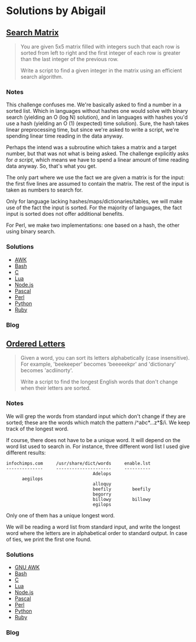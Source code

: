 # Solutions by Abigail
## [Search Matrix](https://perlweeklychallenge.org/blog/perl-weekly-challenge-111/#TASK1)

> You are given 5x5 matrix filled with integers such that each row is
> sorted from left to right and the first integer of each row is greater
> than the last integer of the previous row.
>
> Write a script to find a given integer in the matrix using an
> efficient search algorithm.

### Notes
This challenge confuses me. We're basically asked to find a number
in a sorted list. Which in languages without hashes one would solve
with binary search (yielding an O (log N) solution), and in languages
with hashes you'd use a hash (yielding an O (1) (expected) time solution).
Sure, the hash takes linear preprocessing time, but since we're asked
to write a script, we're spending linear time reading in the data
anyway.

Perhaps the intend was a subroutine which takes a matrix and a target
number, but that was not what is being asked. The challenge explicitly
asks for *a script*, which means we have to spend a linear amount of 
time reading data anyway. So, that's what you get.

The only part where we use the fact we are given a matrix is for the
input: the first five lines are assumed to contain the matrix. The
rest of the input is taken as numbers to search for.

Only for language lacking hashes/maps/dictionaries/tables, we will
make use of the fact the input is sorted. For the majority of
languages, the fact input is sorted does not offer additional benefits.

For Perl, we make two implementations: one based on a hash, the
other using binary search.

### Solutions
* [AWK](awk/ch-1.awk)
* [Bash](bash/ch-1.sh)
* [C](c/ch-1.c)
* [Lua](lua/ch-1.lua)
* [Node.js](node/ch-1.js)
* [Pascal](pascal/ch-1.p)
* [Perl](perl/ch-1.pl)
* [Python](python/ch-1.py)
* [Ruby](ruby/ch-1.rb)

### Blog

## [Ordered Letters](https://perlweeklychallenge.org/blog/perl-weekly-challenge-111/#TASK2)

> Given a word, you can sort its letters alphabetically (case insensitive).
> For example, 'beekeeper' becomes 'beeeeekpr' and 'dictionary' becomes
> 'acdiinorty'.
>
> Write a script to find the longest English words that don't change when
> their letters are sorted.

### Notes
We will grep the words from standard input which don't change
if they are sorted; these are the words which match the pattern
/^a*b*c*...z*$/i. We keep track of the longest word.

If course, there does not have to be a unique word. It will depend
on the word list used to search in. For instance, three different
word list I used give different results:

    infochimps.com     /usr/share/dict/words     enable.lst
    --------------     ---------------------     ----------
                                     Adelops
          aegilops
                                     alloquy
                                     beefily        beefily
                                     begorry
                                     billowy        billowy
                                     egilops

Only one of them has a unique longest word.

We will be reading a word list from standard input, and write
the longest word where the letters are in alphabetical order
to standard output. In case of ties, we print the first one found.


### Solutions
* [GNU AWK](awk/ch-2.gawk)
* [Bash](bash/ch-2.sh)
* [C](c/ch-2.c)
* [Lua](lua/ch-2.lua)
* [Node.js](node/ch-2.js)
* [Pascal](pascal/ch-2.p)
* [Perl](perl/ch-2.pl)
* [Python](python/ch-2.py)
* [Ruby](ruby/ch-2.rb)

### Blog

